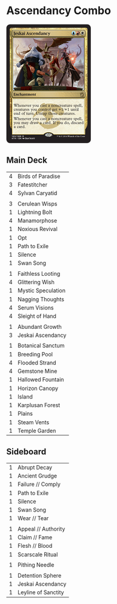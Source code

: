# Ascendancy Combo #

![Jeskai Ascendancy](../../images/Jeskai%20Ascendancy.jpg)

## Main Deck ##
|   |   |
|---|---|
| 4 | Birds of Paradise
| 3 | Fatestitcher
| 4 | Sylvan Caryatid
|   |   |
| 3 | Cerulean Wisps
| 1 | Lightning Bolt
| 4 | Manamorphose
| 1 | Noxious Revival
| 1 | Opt
| 1 | Path to Exile
| 1 | Silence
| 1 | Swan Song
|   |   |
| 1 | Faithless Looting
| 4 | Glittering Wish
| 1 | Mystic Speculation
| 1 | Nagging Thoughts
| 4 | Serum Visions
| 4 | Sleight of Hand
|   |   |
| 1 | Abundant Growth
| 3 | Jeskai Ascendancy
|   |   |
| 1 | Botanical Sanctum
| 1 | Breeding Pool
| 4 | Flooded Strand
| 4 | Gemstone Mine
| 1 | Hallowed Fountain
| 1 | Horizon Canopy
| 1 | Island
| 1 | Karplusan Forest
| 1 | Plains
| 1 | Steam Vents
| 1 | Temple Garden

## Sideboard ##
|   |   |
|---|---|
| 1 | Abrupt Decay
| 1 | Ancient Grudge
| 1 | Failure // Comply
| 1 | Path to Exile
| 1 | Silence
| 1 | Swan Song
| 1 | Wear // Tear
|   |   |
| 1 | Appeal // Authority
| 1 | Claim // Fame
| 1 | Flesh // Blood
| 1 | Scarscale Ritual
|   |   |
| 1 | Pithing Needle
|   |   |
| 1 | Detention Sphere
| 1 | Jeskai Ascendancy
| 1 | Leyline of Sanctity
